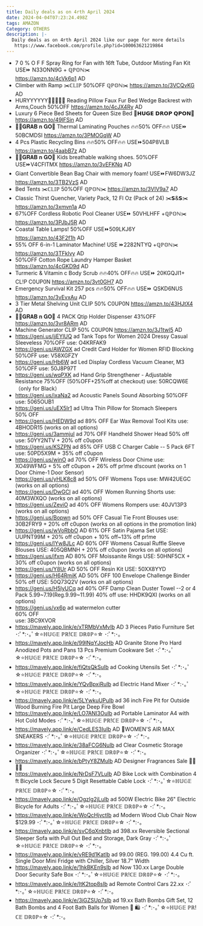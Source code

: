 ```yaml
---
title: Daily deals as on 4rth April 2024
date: 2024-04-04T07:23:24.498Z
tags: AMAZON
Category: OTHERS
description: |-
  Daily deals as on 4rth April 2024 like our page for more details
   https://www.facebook.com/profile.php?id=100063621219864
---
```

* 7 0 % O F F 
  Spray Ring for Fan with 16ft Tube, Outdoor Misting Fan Kit
  USE⏩ N33ONN9G + ℚℙ𝕆ℕ✂️\
  https://amzn.to/4cVk6p1
  AD
* Climber with Ramp
  ✂️ℂ𝕃𝕀ℙ 50%OFF  ℚℙ𝕆ℕ✂️
  https://amzn.to/3VCQvKG
  AD
* HURYYYYYY🏃‍♀️🏃🏃‍♀️
  Reading Pillow Faux Fur Bed Wedge Backrest with Arms,Couch
  50%OFF
  https://amzn.to/4cJX4Ry
  AD
* Luxury 6 Piece Bed Sheets for Queen Size Bed
  💸𝗛𝗨𝗚𝗘 𝗗𝗥𝗢𝗣 𝗤𝗣𝗢𝗡💸
  https://amzn.to/49lFSin
  AD
* 🏃‍♀️𝐆𝐑𝐀𝐁 𝐧 𝐆𝐎🏃
  Thermal Laminating Pouches
  🔥🔥50% OFF🔥🔥
  USE⏩ 50BCMDSI
  https://amzn.to/3PMOGqW
  AD
* 4 Pcs Plastic Recycling Bins
  🔥🔥50% OFF🔥🔥
  USE⏩504P8VLB
  https://amzn.to/4aabB7z
  AD
* 🏃‍♀️𝐆𝐑𝐀𝐁 𝐧 𝐆𝐎🏃
   Kids breathable walking shoes. 
  50%OFF
  USE⏩V4CFITMX
  https://amzn.to/3vEFKNq
  AD
* Giant Convertible Bean Bag Chair with memory foam! 
  USE⏩FW6DW3JZ
  https://amzn.to/3TB2VzS
  AD
* Bed Tents 
  ✂️ℂ𝕃𝕀ℙ 50%OFF ℚℙ𝕆ℕ✂️
  https://amzn.to/3VIV9a7
  AD
* Classic Thirst Quencher, Variety Pack, 12 Fl Oz (Pack of 24)
  ✂️𝗦&𝗦✂️
  https://amzn.to/3xmvn1a
  AD
* 67%OFF 
  Cordless Robotic Pool Cleaner
  USE⏩ 50VHLHFF +ℚℙ𝕆ℕ✂️
  https://amzn.to/3PJbJ5R
  AD
* Coastal Table Lamps! 
  50%OFF
  USE⏩509LKJ6Y
  https://amzn.to/43F2f1h
  AD
*  55% OFF
   6-in-1 Laminator Machine! 
  USE ⏩2282NTYQ +ℚℙ𝕆ℕ✂️
  https://amzn.to/3TFklvy
  AD
* 50%OFF
  Cotton Rope Laundry Hamper Basket 
  https://amzn.to/4cGKD9d
  AD
* Turmeric & Vitamin c Body Scrub
  🔥🔥40% OFF🔥🔥
  USE⏩ 20KGQJI1+ CL!P C0UP0N
  https://amzn.to/3vt0GH7
  AD
* Emergency Survival Kit 257 pcs
  🔥🔥50% OFF🔥🔥
  USE⏩ QSKD6NUS 
  https://amzn.to/3vEvxAu
  AD
* 3 Tier Metal Shelving Unit
   CLIP 50% C0UP0N
  https://amzn.to/43HJtX4
  AD
* 🏃‍♀️𝐆𝐑𝐀𝐁 𝐧 𝐆𝐎🏃
  4 PACK Qtip Holder Dispenser
  43%OFF
  https://amzn.to/3vr8ARm
  AD
*  Machine Generator
  CLIP 50% C0UP0N 
  https://amzn.to/3J1twl5
  AD
*  https://geni.us/jjEYlUQ   ad
  Tank Tops for Women 2024 Dressy Casual Sleeveless
  70%OFF
  use: O4KRFAK9
* https://geni.us/AWZGX   ad
  Credit Card Holder for Women RFID Blocking
  50%OFF
  use: V58XGFZY
* https://geni.us/Hb6W   ad
  Led Display Cordless Vacuum Cleaner, M3
  50%OFF
  use: 50J8P97T
* https://geni.us/wqPXK   ad
  Hand Grip Strengthener - Adjustable Resistance
  75%OFF
  (50%OFF+25%off at checkout)
  use: 50RCQW6E（only for Black）
* https://geni.us/ixaNa2  ad
  Acoustic Panels Sound Absorbing
  50%OFF
  use: 5065OUB1
* https://geni.us/uEX5Ir1  ad
  Ultra Thin Pillow for Stomach Sleepers\
  50% OFF
* https://geni.us/HEDW9d     ad
  89% OFF
  Ear Wax Removal Tool Kits
  use: 4BHODR15 (works on all options)
* https://geni.us/3ammjul    ad
  70% OFF Handheld Shower Head
  50% off 
  use: 50YY2NTV + 20% off c0upon
* https://geni.us/KSZPN   ad
  85% OFF
  USB C Charger Cable -- 5 Pack 6FT
  use: 50PD5X9M +  35% off c0upon
* https://geni.us/winO  ad
  70% OFF
  Wireless Door Chime
  use: XO49WFMG + 5% off c0upon + 26% off pr!me d!scount (works on 1 Door Chime-1 Door Sensor)
* https://geni.us/yHLK8c8    ad
  50% OFF 
  Womens Tops
  use: MW42UEGC (works on all options)
* https://geni.us/DwGCl   ad
  40% OFF Women Running Shorts
  use: 40M3WXQO (works on all options)
* https://geni.us/ZeviO   ad
  40% OFF 
  Womens Rompers
  use: 40JV13P3 (works on all options)  
* https://geni.us/Bopwn   ad
  50% OFF 
  Casual Tie Front Blouses
  use: 30B2FRY9 + 20% off c0upon (works on all options in the promotion link)
* https://geni.us/wVoRbbO   AD
  61% OFF Satin Pajama Set
  USE: UUPNT99M + 20% off  c0upon + 10% off~13% off pr!me 
* https://geni.us/IYw8JLc   AD
  60% OFF
  Womens Casual Ruffle Sleeve Blouses
  USE: 405QBMNH + 20% off c0upon (works on all options)
* https://geni.us/jfxm   AD
  80% OFF
  Moissanite Rings
  USE: 50HNF5CX + 30% off c0upon (works on all options)
* https://geni.us/Y8Ur   AD
  50% OFF
  Resin Kit
  USE: 50XX8YYD
* https://geni.us/H64RmiK   AD
  50% OFF 
  100 Envelope Challenge Binder
  50% off 
  USE: 50Q73Q2V (works on all options)
* https://geni.us/H5lyUCq   ad
  40% OFF Damp Clean Duster Towel --2 or 4 Pack
  5.99\~7.19(Reg.9.99\~11.99)
  40% off use: HHDK9QXI (works on all options)
* https://geni.us/vx6p   ad
  watermelon cutter		
  60% OFF	
  use: 3BC9XVOR
* https://mavely.app.link/e/xTRMbVxMvIb   AD
  3 Pieces Patio Furniture Set
  ･:ﾟ*:･｡ﾟ☆⭐ℍ𝕌𝔾𝔼 ℙℝ!ℂ𝔼 𝔻ℝ𝟘ℙ⭐☆ ･:ﾟ*:･｡
* https://mavely.app.link/e/99lNqYJocHb   AD
  Granite Stone Pro Hard Anodized Pots and Pans 13 Pcs Premium Cookware Set 
  ･:ﾟ*:･｡ﾟ☆⭐ℍ𝕌𝔾𝔼 ℙℝ!ℂ𝔼 𝔻ℝ𝟘ℙ⭐☆ ･:ﾟ*:･｡
* https://mavely.app.link/e/fiQtsQkSuIb   ad
  Cooking Utensils Set
  ･:ﾟ*:･｡ﾟ☆⭐ℍ𝕌𝔾𝔼 ℙℝ!ℂ𝔼 𝔻ℝ𝟘ℙ⭐☆ ･:ﾟ*:･｡
* https://mavely.app.link/e/YQvBpxiRuIb  ad
  Electric Hand Mixer 
  ･:ﾟ*:･｡ﾟ☆⭐ℍ𝕌𝔾𝔼 ℙℝ!ℂ𝔼 𝔻ℝ𝟘ℙ⭐☆ ･:ﾟ*:･｡
* https://mavely.app.link/e/5LYwkuUPuIb   ad
  36 inch Fire Pit for Outside Wood Burning Fire Pit Large Deep Fire Bowl 
* https://mavely.app.link/e/LO7ANI3OuIb   ad
  Portable Laminator A4 with Hot Cold Modes
  ･:ﾟ*:･｡ﾟ☆⭐ℍ𝕌𝔾𝔼 ℙℝ!ℂ𝔼 𝔻ℝ𝟘ℙ⭐☆ ･:ﾟ*:･｡
* https://mavely.app.link/e/CedLES3IuIb  AD
  🦊WOMEN'S AIR MAX SNEAKERS 
  ･:ﾟ*:･｡ﾟ☆⭐ℍ𝕌𝔾𝔼 ℙℝ!ℂ𝔼 𝔻ℝ𝟘ℙ⭐☆ ･:ﾟ*:･｡
* https://mavely.app.link/e/38aFCG6NuIb   ad
  Clear Cosmetic Storage Organizer 
  ･:ﾟ*:･｡ﾟ☆⭐ℍ𝕌𝔾𝔼 ℙℝ!ℂ𝔼 𝔻ℝ𝟘ℙ⭐☆ ･:ﾟ*:･｡
* https://mavely.app.link/e/bPtyY8ZMuIb  AD
  Designer Fragrances Sale 🏃‍♀️🏃‍♀️
* https://mavely.app.link/e/NrDsF7VLuIb  AD
  Bike Lock with Combination 4 ft Bicycle Lock Secure 5 Digit Resettable Cable Lock
  ･:ﾟ*:･｡ﾟ☆⭐ℍ𝕌𝔾𝔼 ℙℝ!ℂ𝔼 𝔻ℝ𝟘ℙ⭐☆ ･:ﾟ*:･｡
* https://mavely.app.link/e/OgzIg2jLuIb   ad
  500W Electric Bike 26" Electric Bicycle for Adults
  ･:ﾟ*:･｡ﾟ☆⭐ℍ𝕌𝔾𝔼 ℙℝ!ℂ𝔼 𝔻ℝ𝟘ℙ⭐☆ ･:ﾟ*:･｡
* https://mavely.app.link/e/WoQcHjvctIb   ad
  Modern Wood Club Chair
  Now $129.99
  ･:ﾟ*:･｡ﾟ☆⭐ℍ𝕌𝔾𝔼 ℙℝ!ℂ𝔼 𝔻ℝ𝟘ℙ⭐☆ ･:ﾟ*:･｡
* https://mavely.app.link/e/svC6qXnbtIb   ad
  398.xx
  Reversible Sectional Sleeper Sofa with Pull Out Bed and Storage, Dark Gray
  ･:ﾟ*:･｡ﾟ☆⭐ℍ𝕌𝔾𝔼 ℙℝ!ℂ𝔼 𝔻ℝ𝟘ℙ⭐☆ ･:ﾟ*:･｡
* https://mavely.app.link/e/vRE9d1KatIb   ad
  99.00 (REG. 199.00)
  4.4 Cu ft. Single Door Mini Fridge with Chiller, Silver 18.7" Width
* https://mavely.app.link/e/1hkBKEn9sIb  ad
  Now 130.xx
  Large Double Door Security Safe Box
  ･:ﾟ*:･｡ﾟ☆⭐ℍ𝕌𝔾𝔼 ℙℝ!ℂ𝔼 𝔻ℝ𝟘ℙ⭐☆ ･:ﾟ*:･｡
* https://mavely.app.link/e/ItK2top8sIb   ad
  Remote Control Cars 
  22.xx
  ･:ﾟ*:･｡ﾟ☆⭐ℍ𝕌𝔾𝔼 ℙℝ!ℂ𝔼 𝔻ℝ𝟘ℙ⭐☆ ･:ﾟ*:･｡
* https://mavely.app.link/e/3iGZSUp7sIb   ad
  19.xx
  Bath Bombs Gift Set, 12 Bath Bombs and 4 Foot Bath Balls for Women 📣 🛍
  ･:ﾟ*:･｡ﾟ☆⭐ℍ𝕌𝔾𝔼 ℙℝ!ℂ𝔼 𝔻ℝ𝟘ℙ⭐☆ ･:ﾟ*:･｡